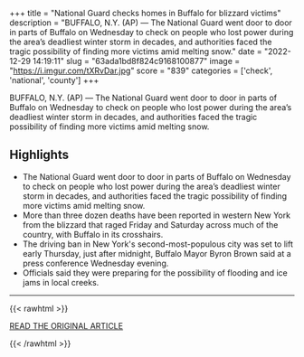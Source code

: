 +++
title = "National Guard checks homes in Buffalo for blizzard victims"
description = "BUFFALO, N.Y. (AP) — The National Guard went door to door in parts of Buffalo on Wednesday to check on people who lost power during the area’s deadliest winter storm in decades, and authorities faced the tragic possibility of finding more victims amid melting snow."
date = "2022-12-29 14:19:11"
slug = "63ada1bd8f824c9168100877"
image = "https://i.imgur.com/tXRvDar.jpg"
score = "839"
categories = ['check', 'national', 'county']
+++

BUFFALO, N.Y. (AP) — The National Guard went door to door in parts of Buffalo on Wednesday to check on people who lost power during the area’s deadliest winter storm in decades, and authorities faced the tragic possibility of finding more victims amid melting snow.

## Highlights

- The National Guard went door to door in parts of Buffalo on Wednesday to check on people who lost power during the area’s deadliest winter storm in decades, and authorities faced the tragic possibility of finding more victims amid melting snow.
- More than three dozen deaths have been reported in western New York from the blizzard that raged Friday and Saturday across much of the country, with Buffalo in its crosshairs.
- The driving ban in New York's second-most-populous city was set to lift early Thursday, just after midnight, Buffalo Mayor Byron Brown said at a press conference Wednesday evening.
- Officials said they were preparing for the possibility of flooding and ice jams in local creeks.

---

{{< rawhtml >}}
  <p class="article-category">
    <a target="_blank" href="https://apnews.com/article/winter-storm-buffalo-updates-8f0f23a471f5db4c6425905f48ecf670">READ THE ORIGINAL ARTICLE</a>
  </p>
{{< /rawhtml >}}
